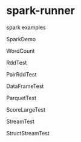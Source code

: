 # spark-runner
spark examples

SparkDemo

WordCount

RddTest

PairRddTest

DataFrameTest

ParquetTest

ScoreLargeTest

StreamTest

StructStreamTest